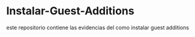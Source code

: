 # Instalar-Guest-Additions
 este repositorio contiene las evidencias del como instalar guest additions
